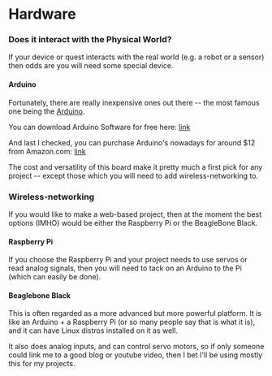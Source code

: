 Hardware
========


### Does it interact with the Physical World?
If your device or quest interacts with the real world (e.g. a robot or a sensor) then odds are you will need some special device.


#### Arduino

Fortunately, there are really inexpensive ones out there -- the most famous one being the [Arduino](http://arduino.cc/en/Main/Software).

You can download Arduino Software for free here: [link](http://arduino.cc/en/Main/Software)

And last I checked, you can purchase Arduino's nowadays for around $12 from Amazon.com: [link](http://www.amazon.com/s/ref=a9_sc_1?rh=i%3Aaps%2Ck%3Aarduino&keywords=arduino&ie=UTF8&qid=1382505613)

The cost and versatility of this board make it pretty much a first pick for any project -- except those which you will need to add wireless-networking to.

### Wireless-networking

If you would like to make a web-based project, then at the moment the best options (IMHO) would be either the Raspberry Pi or the BeagleBone Black.

#### Raspberry Pi

If you choose the Raspberry Pi and your project needs to use servos or read analog signals, then you will need to tack on an Arduino to the Pi (which can easily be done).


#### Beaglebone Black

This is often regarded as a more advanced but more powerful platform.  It is like an Arduino + a Raspberry Pi (or so many people say that is what it is), and it can have Linux distros installed on it as well.

It also does analog inputs, and can control servo motors, so if only someone could link me to a good blog or youtube video, then I bet I'll be using mostly this for my projects.


